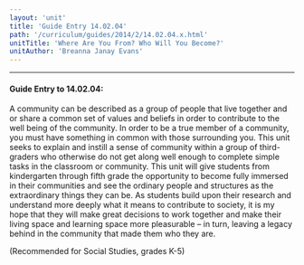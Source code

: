 ```yaml
---
layout: 'unit'
title: 'Guide Entry 14.02.04'
path: '/curriculum/guides/2014/2/14.02.04.x.html'
unitTitle: 'Where Are You From? Who Will You Become?'
unitAuthor: 'Breanna Janay Evans'
---
```


<body>
<hr/>
 <h4>
  Guide Entry to 14.02.04:
 </h4>
 <p>
  A community can be described as a group of people that live together and or share a common set of values and beliefs in order to contribute to the well being of the community. In order to be a true member of a community, you must have something in common with those surrounding you. This unit seeks to explain and instill a sense of community within a group of third-graders who otherwise do not get along well enough to complete simple tasks in the classroom or community. This unit will give students from kindergarten through fifth grade the opportunity to become fully immersed in their communities and see the ordinary people and structures as the extraordinary things they can be. As students build upon their research and understand more deeply what it means to contribute to society, it is my hope that they will make great decisions to work together and make their living space and learning space more pleasurable – in turn, leaving a legacy behind in the community that made them who they are.
 </p>
<p>
  (Recommended for Social Studies, grades K-5)
  <b>
  </b>
 </p>

</body>
